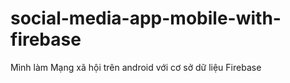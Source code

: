 # social-media-app-mobile-with-firebase
Mình làm Mạng xã hội trên android với cơ sở dữ liệu Firebase
